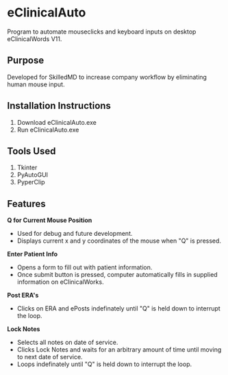 # eClinicalAuto
Program to automate mouseclicks and keyboard inputs on desktop eClinicalWords V11.

## Purpose
Developed for SkilledMD to increase company workflow by eliminating human mouse input.

## Installation Instructions
1. Download eClinicalAuto.exe
2. Run eClinicalAuto.exe

## Tools Used
1. Tkinter
2. PyAutoGUI
3. PyperClip

## Features
**Q for Current Mouse Position**
- Used for debug and future development.
- Displays current x and y coordinates of the mouse when "Q" is pressed.

**Enter Patient Info**
- Opens a form to fill out with patient information.
- Once submit button is pressed, computer automatically fills in supplied information on eClinicalWorks.

**Post ERA's**
- Clicks on ERA and ePosts indefinately until "Q" is held down to interrupt the loop.

**Lock Notes**
- Selects all notes on date of service.
- Clicks Lock Notes and waits for an arbitrary amount of time until moving to next date of service.
- Loops indefinately until "Q" is held down to interrupt the loop.
